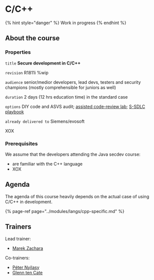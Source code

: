 # C/C++

{% hint style="danger" %}
Work in progress
{% endhint %}

## About the course

### Properties

`title` **Secure development in C/C++**

`revision` R1811i %wip

`audience` senior/medior developers, lead devs, testers and security champions \(mostly comprehensible for juniors as well\)

`duration` 2 days \(12 hrs education time\) in the standard case

`options` DIY code and ASVS audit; [assisted code-review lab](../modules/codereview-lab.md); [S-SDLC playbook](../modules/ssdlc-playbook.md)

`already delivered to` Siemens/evosoft

XOX

### Prerequisites

We assume that the developers attending the Java secdev course:

* are familiar with the C++ language
* XOX

## Agenda

The agenda of this course heavily depends on the actual case of using C/C++ in development.

{% page-ref page="../modules/langs/cpp-specific.md" %}

## Trainers

Lead trainer:

* ​[Marek Zachara](https://c.defdev.eu/~/drafts/-LRimPLzCGCSQqe-UcTB/primary/trainers/marek-zachara)

Co-trainers:

* ​[Péter Nyilasy](https://c.defdev.eu/~/drafts/-LRimPLzCGCSQqe-UcTB/primary/trainers/peter-nyilasy)
* ​[Glenn ten Cate](https://c.defdev.eu/~/drafts/-LRimPLzCGCSQqe-UcTB/primary/trainers/glenn-ten-cate)



